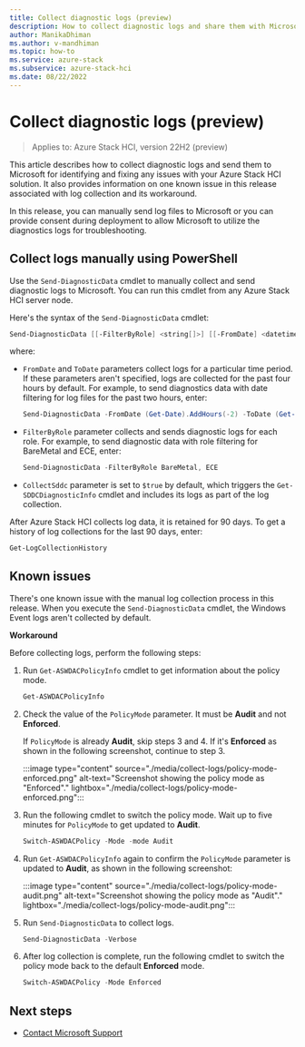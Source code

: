 ```yaml
---
title: Collect diagnostic logs (preview)
description: How to collect diagnostic logs and share them with Microsoft.
author: ManikaDhiman
ms.author: v-mandhiman
ms.topic: how-to
ms.service: azure-stack
ms.subservice: azure-stack-hci
ms.date: 08/22/2022
---
```


# Collect diagnostic logs (preview)

> Applies to: Azure Stack HCI, version 22H2 (preview)

This article describes how to collect diagnostic logs and send them to Microsoft for identifying and fixing any issues with your Azure Stack HCI solution. It also provides information on one known issue in this release associated with log collection and its workaround.

In this release, you can manually send log files to Microsoft or you can provide consent during deployment to allow Microsoft to utilize the diagnostics logs for troubleshooting.

## Collect logs manually using PowerShell

Use the `Send-DiagnosticData` cmdlet to manually collect and send diagnostic logs to Microsoft. You can run this cmdlet from any Azure Stack HCI server node.

Here's the syntax of the `Send-DiagnosticData` cmdlet:

```powershell
Send-DiagnosticData [[-FilterByRole] <string[]>] [[-FromDate] <datetime>] [[-ToDate] <datetime>] [[-CollectSddc] <bool>]  [<CommonParameters>]
```

where: 

- `FromDate` and `ToDate` parameters collect logs for a particular time period. If these parameters aren't specified, logs are collected for the past four hours by default. For example, to send diagnostics data with date filtering for log files for the past two hours, enter:

   ```powershell
   Send-DiagnosticData -FromDate (Get-Date).AddHours(-2) -ToDate (Get-Date)
   ```

- `FilterByRole` parameter collects and sends diagnostic logs for each role. For example, to send diagnostic data with role filtering for BareMetal and ECE, enter:

  ```powershell
  Send-DiagnosticData -FilterByRole BareMetal, ECE
  ```

- `CollectSddc` parameter is set to `$true` by default, which triggers the `Get-SDDCDiagnosticInfo` cmdlet and includes its logs as part of the log collection.

After Azure Stack HCI collects log data, it is retained for 90 days. To get a history of log collections for the last 90 days, enter:

  ```powershell
  Get-LogCollectionHistory  
  ```

## Known issues

There's one known issue with the manual log collection process in this release. When you execute the `Send-DiagnosticData` cmdlet, the Windows Event logs aren't collected by default.

**Workaround**

Before collecting logs, perform the following steps:

1. Run `Get-ASWDACPolicyInfo` cmdlet to get information about the policy mode.

   ```powershell
   Get-ASWDACPolicyInfo
   ```

1. Check the value of the `PolicyMode` parameter. It must be **Audit** and not **Enforced**.

   If `PolicyMode` is already **Audit**, skip steps 3 and 4. If it's **Enforced** as shown in the following screenshot, continue to step 3.
    
   :::image type="content" source="./media/collect-logs/policy-mode-enforced.png" alt-text="Screenshot showing the policy mode as "Enforced"." lightbox="./media/collect-logs/policy-mode-enforced.png":::

1. Run the following cmdlet to switch the policy mode. Wait up to five minutes for `PolicyMode` to get updated to **Audit**.

    ```powershell
    Switch-ASWDACPolicy -Mode -mode Audit
    ```

1. Run `Get-ASWDACPolicyInfo` again to confirm the `PolicyMode` parameter is updated to **Audit**, as shown in the following screenshot:

   :::image type="content" source="./media/collect-logs/policy-mode-audit.png" alt-text="Screenshot showing the policy mode as "Audit"." lightbox="./media/collect-logs/policy-mode-audit.png":::

1. Run `Send-DiagnosticData` to collect logs.

   ```powershell
   Send-DiagnosticData -Verbose
   ```

1. After log collection is complete, run the following cmdlet to switch the policy mode back to the default **Enforced** mode.

    ```powershell
    Switch-ASWDACPolicy -Mode Enforced
    ```

## Next steps

- [Contact Microsoft Support](get-support.md)